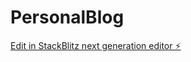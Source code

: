 # PersonalBlog

[Edit in StackBlitz next generation editor ⚡️](https://stackblitz.com/~/github.com/MinhaulMahmud/PersonalBlog)